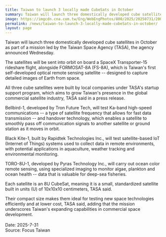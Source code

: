 ```yaml
---
title: Taiwan to launch 3 locally made CubeSats in October
summary: Taiwan will launch three domestically developed cube satellites in October as part of a mission led by the Taiwan Space Agency (TASA), the agency announced Wednesday.
image: https://imgcdn.cna.com.tw/Eng/WebEngPhotos/800/2025/20250731/2000x2000_657410305709.jpg
permalink: /news/taiwan-to-launch-3-locally-made-cubeSats-in-october/
layout: page
---
```

Taiwan will launch three domestically developed cube satellites in October as part of a mission led by the Taiwan Space Agency (TASA), the agency announced Wednesday.

The satellites will be sent into orbit on board a SpaceX Transporter-15 rideshare flight, alongside FORMOSAT-8A (FS-8A), which is Taiwan's first self-developed optical remote sensing satellite -- designed to capture detailed images of Earth from space.

All three cube satellites were built by local companies under TASA's startup support program, which aims to grow Taiwan's presence in the global commercial satellite industry, TASA said in a press release.

Bellbird-1, developed by Tron Future Tech, will test Ka-band high-speed communications -- a type of satellite frequency that allows for fast data transmission -- and handover technology, which enables a satellite to smoothly pass off communication signals to another satellite or ground station as it moves in orbit.

Black Kite-1, built by Rapidtek Technologies Inc., will test satellite-based IoT (Internet of Things) systems used to collect data in remote environments, with potential applications in aquaculture, weather tracking and environmental monitoring.

TORO-8U-1, developed by Pyras Technology Inc., will carry out ocean color remote sensing, using specialized imaging to monitor algae, plankton and ocean health -- data that is valuable for deep-sea fisheries.

Each satellite is an 8U CubeSat, meaning it is a small, standardized satellite built in units (U) of 10x10x10 centimeters, TASA said.

Their compact size makes them ideal for testing new space technologies efficiently and at lower cost, TASA said, adding that the mission underscores Taiwan's expanding capabilities in commercial space development.
<br/>
<br/>
Date: 2025-7-31
<br/>
Source: Focus Taiwan
